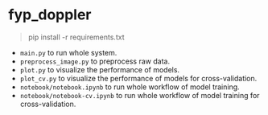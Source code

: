 # fyp_doppler

> pip install -r requirements.txt

- `main.py` to run whole system.
- `preprocess_image.py` to preprocess raw data.
- `plot.py` to visualize the performance of models.
- `plot_cv.py` to visualize the performance of models for cross-validation.
- `notebook/notebook.ipynb` to run whole workflow of model training.
- `notebook/notebook-cv.ipynb` to run whole workflow of model training for cross-validation.
